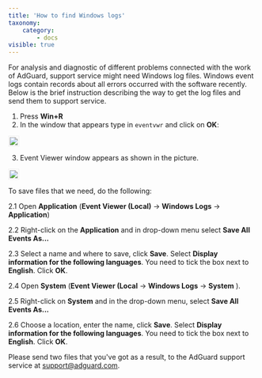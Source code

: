 ```yaml
---
title: 'How to find Windows logs'
taxonomy:
    category:
        - docs
visible: true
---
```


For analysis and diagnostic of different problems connected with the work of AdGuard, support service might need Windows log files. Windows event logs contain records about all errors occurred with the software recently. Below is the brief instruction describing the way to get the log files and send them to support service. 

1. Press **Win+R**
2. In the window that appears type in `eventvwr` and click on **OK**:

<img src="https://cdn.adguard.com/public/Adguard/kb/newscreenshots/En/eng_event_logs_1.png" style="border: 1px solid #efefef; max-width: 350px; padding: 2px;">

3. Event Viewer window appears as shown in the picture.

<img src="https://cdn.adguard.com/public/Adguard/kb/newscreenshots/En/eng_event_logs_2.png" style="border: 1px solid #efefef; max-width: 650px; padding: 2px;">

To save files that we need, do the following:

 2.1 Open **Application** (**Event Viewer (Local)** -> **Windows Logs** -> **Application**)

 2.2 Right-click on the **Application** and in drop-down menu select **Save All Events As...**

 2.3 Select a name and where to save, click **Save**. Select **Display information for the following languages**. You need to tick the box next to **English**. Click **OK**.

 2.4 Open **System** (**Event Viewer (Local** -> **Windows Logs** ->  **System** ).

 2.5 Right-click on **System** and in the drop-down menu, select **Save All Events As...**

 2.6 Choose a location, enter the name, click **Save**. Select **Display information for the following languages**. You need to tick the box next to **English**. Click **OK**. 

Please send two files that you've got as a result, to the AdGuard support service at support@adguard.com.

